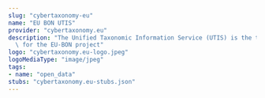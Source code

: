```yaml
---
slug: "cybertaxonomy-eu"
name: "EU BON UTIS"
provider: "cybertaxonomy.eu"
description: "The Unified Taxonomic Information Service (UTIS) is the taxonomic backbone\
  \ for the EU-BON project"
logo: "cybertaxonomy.eu-logo.jpeg"
logoMediaType: "image/jpeg"
tags:
- name: "open_data"
stubs: "cybertaxonomy.eu-stubs.json"
---
```

